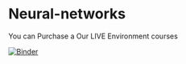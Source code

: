 # Neural-networks


You can Purchase a Our LIVE Environment courses

[![Binder](https://mybinder.org/badge_logo.svg)](https://mybinder.org/v2/gh/SIA-Jupyter-Notebooks/Neural-networks/master)
